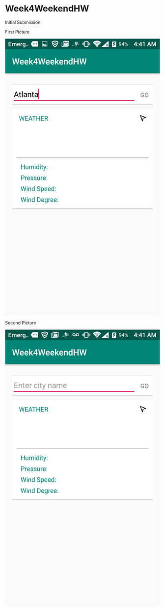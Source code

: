 # Week4WeekendHW
Initial Submission




First Picture

![](Pics/PicOne.png)


Second Picture

![](Pics/PicTwo.png)
